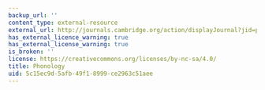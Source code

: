 ```yaml
---
backup_url: ''
content_type: external-resource
external_url: http://journals.cambridge.org/action/displayJournal?jid=pho
has_external_licence_warning: true
has_external_license_warning: true
is_broken: ''
license: https://creativecommons.org/licenses/by-nc-sa/4.0/
title: Phonology
uid: 5c15ec9d-5afb-49f1-8999-ce2963c51aee
---
```

